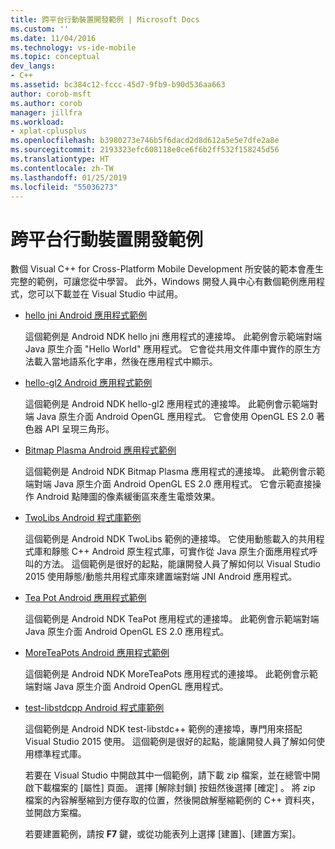 ```yaml
---
title: 跨平台行動裝置開發範例 | Microsoft Docs
ms.custom: ''
ms.date: 11/04/2016
ms.technology: vs-ide-mobile
ms.topic: conceptual
dev_langs:
- C++
ms.assetid: bc384c12-fccc-45d7-9fb9-b90d536aa663
author: corob-msft
ms.author: corob
manager: jillfra
ms.workload:
- xplat-cplusplus
ms.openlocfilehash: b3980273e746b5f6dacd2d8d612a5e5e7dfe2a8e
ms.sourcegitcommit: 2193323efc608118e0ce6f6b2ff532f158245d56
ms.translationtype: HT
ms.contentlocale: zh-TW
ms.lasthandoff: 01/25/2019
ms.locfileid: "55036273"
---
```

# <a name="cross-platform-mobile-development-examples"></a>跨平台行動裝置開發範例
數個 Visual C++ for Cross-Platform Mobile Development 所安裝的範本會產生完整的範例，可讓您從中學習。 此外，Windows 開發人員中心有數個範例應用程式，您可以下載並在 Visual Studio 中試用。

- [hello jni Android 應用程式範例](https://code.msdn.microsoft.com/hello-jni-Android-790ab73d)

   這個範例是 Android NDK hello jni 應用程式的連接埠。 此範例會示範端對端 Java 原生介面 "Hello World" 應用程式。 它會從共用文件庫中實作的原生方法載入當地語系化字串，然後在應用程式中顯示。

- [hello-gl2 Android 應用程式範例](https://code.msdn.microsoft.com/hello-gl2-Android-3b61896c)

   這個範例是 Android NDK hello-gl2 應用程式的連接埠。 此範例會示範端對端 Java 原生介面 Android OpenGL 應用程式。 它會使用 OpenGL ES 2.0 著色器 API 呈現三角形。

- [Bitmap Plasma Android 應用程式範例](https://code.msdn.microsoft.com/Bitmap-Plasma-Android-77ae296a)

   這個範例是 Android NDK Bitmap Plasma 應用程式的連接埠。 此範例會示範端對端 Java 原生介面 Android OpenGL ES 2.0 應用程式。 它會示範直接操作 Android 點陣圖的像素緩衝區來產生電漿效果。

- [TwoLibs Android 程式庫範例](https://code.msdn.microsoft.com/TwoLibs-Android-Library-6396e5c4)

   這個範例是 Android NDK TwoLibs 範例的連接埠。 它使用動態載入的共用程式庫和靜態 C++ Android 原生程式庫，可實作從 Java 原生介面應用程式呼叫的方法。 這個範例是很好的起點，能讓開發人員了解如何以 Visual Studio 2015 使用靜態/動態共用程式庫來建置端對端 JNI Android 應用程式。

- [Tea Pot Android 應用程式範例](https://code.msdn.microsoft.com/Tea-Pot-Android-Application-e7c05d73)

   這個範例是 Android NDK TeaPot 應用程式的連接埠。 此範例會示範端對端 Java 原生介面 Android OpenGL ES 2.0 應用程式。

- [MoreTeaPots Android 應用程式範例](https://code.msdn.microsoft.com/MoreTeaPots-Android-a9bd8549)

   這個範例是 Android NDK MoreTeaPots 應用程式的連接埠。 此範例會示範端對端 Java 原生介面 Android OpenGL 應用程式。

- [test-libstdcpp Android 程式庫範例](https://code.msdn.microsoft.com/test-libstdcpp-Android-00b548f5)

   這個範例是 Android NDK test-libstdc++ 範例的連接埠，專門用來搭配 Visual Studio 2015 使用。 這個範例是很好的起點，能讓開發人員了解如何使用標準程式庫。

  若要在 Visual Studio 中開啟其中一個範例，請下載 zip 檔案，並在總管中開啟下載檔案的 [屬性]  頁面。 選擇 [解除封鎖]  按鈕然後選擇 [確定] 。 將 zip 檔案的內容解壓縮到方便存取的位置，然後開啟解壓縮範例的 C++ 資料夾，並開啟方案檔。

  若要建置範例，請按 **F7** 鍵，或從功能表列上選擇 [建置]、[建置方案]。